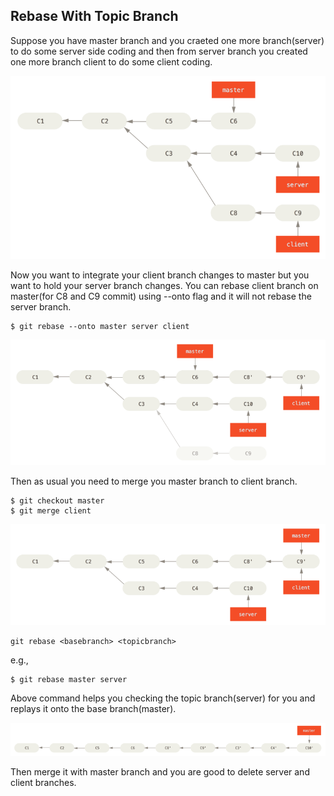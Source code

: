 ## Rebase With Topic Branch

Suppose you have master branch and you craeted one more branch(server) to do some server side coding and then from server branch you created one more branch client to do some client coding.

![](images/interesting-rebase-1.png)

Now you want to integrate your client branch changes to master but you want to hold your server branch changes.
You can rebase client branch on master(for C8 and C9 commit) using --onto flag and it will not rebase the server branch.

```text
$ git rebase --onto master server client
```

![](images/interesting-rebase-2.png)

Then as usual you need to merge you master branch to client branch.

```text
$ git checkout master
$ git merge client
```
![](images/interesting-rebase-3.png)

```text
git rebase <basebranch> <topicbranch>
```

e.g., 
```text
$ git rebase master server
```
Above command helps you checking the topic branch(server) for you and replays it onto the base branch(master).

![](images/interesting-rebase-5.png)

Then merge it with master branch and you are good to delete server and client branches.